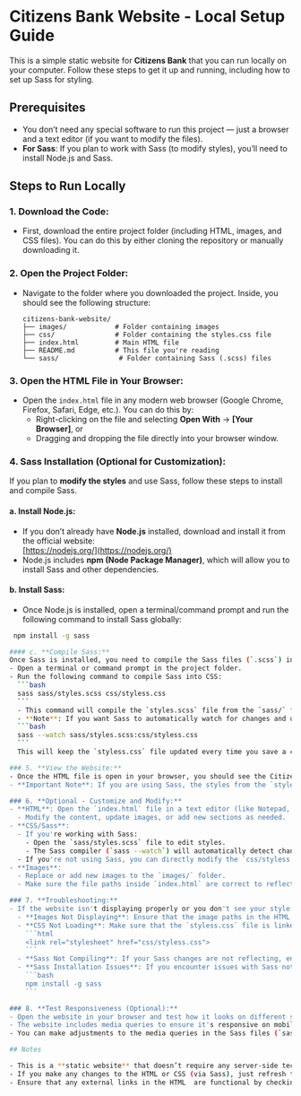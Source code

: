 # Citizens Bank Website - Local Setup Guide

This is a simple static website for **Citizens Bank** that you can run locally on your computer. Follow these steps to get it up and running, including how to set up Sass for styling.

## Prerequisites

- You don’t need any special software to run this project — just a browser and a text editor (if you want to modify the files).
- **For Sass**: If you plan to work with Sass (to modify styles), you’ll need to install Node.js and Sass.

## Steps to Run Locally

### 1. **Download the Code:**
   - First, download the entire project folder (including HTML, images, and CSS files). You can do this by either cloning the repository or manually downloading it.

### 2. **Open the Project Folder:**
   - Navigate to the folder where you downloaded the project. Inside, you should see the following structure:
     ```
     citizens-bank-website/
     ├── images/            # Folder containing images
     ├── css/               # Folder containing the styles.css file
     ├── index.html         # Main HTML file
     ├── README.md          # This file you're reading
     └── sass/               # Folder containing Sass (.scss) files
     ```

### 3. **Open the HTML File in Your Browser:**
   - Open the `index.html` file in any modern web browser (Google Chrome, Firefox, Safari, Edge, etc.). You can do this by:
     - Right-clicking on the file and selecting **Open With** → **[Your Browser]**, or
     - Dragging and dropping the file directly into your browser window.

### 4. **Sass Installation (Optional for Customization):**
   If you plan to **modify the styles** and use Sass, follow these steps to install and compile Sass.

#### a. **Install Node.js:**
   - If you don’t already have **Node.js** installed, download and install it from the official website:  
     [https://nodejs.org/](https://nodejs.org/)
   - Node.js includes **npm (Node Package Manager)**, which will allow you to install Sass and other dependencies.

#### b. **Install Sass:**
   - Once Node.js is installed, open a terminal/command prompt and run the following command to install Sass globally:
   ```bash
    npm install -g sass

#### c. **Compile Sass:**
   Once Sass is installed, you need to compile the Sass files (`.scss`) into the final CSS file. To do this:
   - Open a terminal or command prompt in the project folder.
   - Run the following command to compile Sass into CSS:
     ```bash
     sass sass/styles.scss css/styless.css
     ```
     - This command will compile the `styles.scss` file from the `sass/` folder into the `styless.css` file in the `css/` folder.
     - **Note**: If you want Sass to automatically watch for changes and update the CSS file as you modify the `.scss` files, use this command:
     ```bash
     sass --watch sass/styles.scss:css/styless.css
     ```
     This will keep the `styless.css` file updated every time you save a change in `styles.scss`.

### 5. **View the Website:**
   - Once the HTML file is open in your browser, you should see the Citizens Bank website in action. The layout includes the hero section, articles, officers' testimonials, and footer.
   - **Important Note**: If you are using Sass, the styles from the `styless.css` file (compiled from Sass) will be applied, so make sure that the file is correctly compiled and up-to-date.

### 6. **Optional - Customize and Modify:**
   - **HTML**: Open the `index.html` file in a text editor (like Notepad, Visual Studio Code, or Sublime Text).
     - Modify the content, update images, or add new sections as needed.
   - **CSS/Sass**:
     - If you're working with Sass:
       - Open the `sass/styles.scss` file to edit styles.
       - The Sass compiler (`sass --watch`) will automatically detect changes and update the `css/styless.css` file.
     - If you're not using Sass, you can directly modify the `css/styless.css` file for styling changes.
   - **Images**:
     - Replace or add new images to the `images/` folder.
     - Make sure the file paths inside `index.html` are correct to reflect any image changes.

### 7. **Troubleshooting:**
   - If the website isn't displaying properly or you don't see your style changes, here are some things to check:
     - **Images Not Displaying**: Ensure that the image paths in the HTML (`./images/`) point to the correct files in the `images/` folder.
     - **CSS Not Loading**: Make sure that the `styless.css` file is linked correctly in the `<head>` section of your `index.html` file:
       ```html
       <link rel="stylesheet" href="css/styless.css">
       ```
     - **Sass Not Compiling**: If your Sass changes are not reflecting, ensure you ran the `sass --watch` command correctly and that the Sass files are saved with a `.scss` extension.
     - **Sass Installation Issues**: If you encounter issues with Sass not being recognized in the terminal, you may need to install Sass globally again:
       ```bash
       npm install -g sass
       ```

### 8. **Test Responsiveness (Optional):**
   - Open the website in your browser and test how it looks on different screen sizes (resize your browser window).
   - The website includes media queries to ensure it's responsive on mobile, tablet, and desktop screens.
   - You can make adjustments to the media queries in the Sass files (`sass/styles.scss`) to change the layout for different screen sizes.

## Notes

- This is a **static website** that doesn’t require any server-side technologies.
- If you make any changes to the HTML or CSS (via Sass), just refresh the browser to see the updates.
- Ensure that any external links in the HTML  are functional by checking the `href` URLs.






